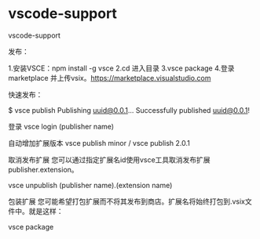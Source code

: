 # vscode-support
vscode-support

发布：

1.安装VSCE：npm install -g vsce
2.cd 进入目录
3.vsce package
4.登录marketplace 并上传vsix。https://marketplace.visualstudio.com


快速发布：

$ vsce publish
Publishing uuid@0.0.1...
Successfully published uuid@0.0.1!

登录
vsce login (publisher name)

自动增加扩展版本
vsce publish minor / vsce publish 2.0.1

取消发布扩展
您可以通过指定扩展名id使用vsce工具取消发布扩展publisher.extension。

vsce unpublish (publisher name).(extension name)

包装扩展
您可能希望打包扩展而不将其发布到商店。扩展名将始终打包到.vsix文件中。就是这样：

vsce package
